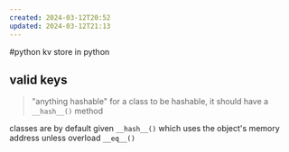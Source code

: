 ```yaml
---
created: 2024-03-12T20:52
updated: 2024-03-12T21:13
---
```

#python 
kv store in python

## valid keys
> "anything hashable"
> for a class to be hashable, it should have a `__hash__()` method

classes are by default given `__hash__()` which uses the object's memory address unless overload `__eq__()`